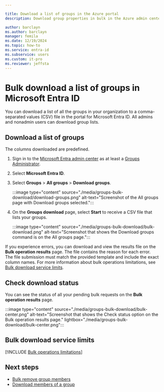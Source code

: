 ```yaml
---

title: Download a list of groups in the Azure portal
description: Download group properties in bulk in the Azure admin center in Microsoft Entra ID.

author: barclayn
ms.author: barclayn
manager: femila
ms.date: 12/19/2024
ms.topic: how-to
ms.service: entra-id
ms.subservice: users
ms.custom: it-pro
ms.reviewer: jeffsta
---
```


# Bulk download a list of groups in Microsoft Entra ID

You can download a list of all the groups in your organization to a comma-separated values (CSV) file in the portal for Microsoft Entra ID. All admins and nonadmin users can download group lists.

## Download a list of groups


The columns downloaded are predefined.

1. Sign in to the [Microsoft Entra admin center](https://entra.microsoft.com) as at least a [Groups Administrator](~/identity/role-based-access-control/permissions-reference.md#groups-administrator).
1. Select **Microsoft Entra ID**.
1. Select **Groups** > **All groups** > **Download groups**.

      :::image type="content" source="./media/groups-bulk-download/download-groups.png" alt-text="Screenshot of the All groups page with Download groups selected.":::

1. On the **Groups download** page, select **Start** to receive a CSV file that lists your groups.

   :::image type="content" source="./media/groups-bulk-download/bulk-download.png" alt-text="Screenshot that shows the Download groups command is on the All groups page.":::

If you experience errors, you can download and view the results file on the **Bulk operation results** page. The file contains the reason for each error. The file submission must match the provided template and include the exact column names. For more information about bulk operations limitations, see [Bulk download service limits](#bulk-download-service-limits).

## Check download status

You can see the status of all your pending bulk requests on the **Bulk operation results** page.

:::image type="content" source="./media/groups-bulk-download/bulk-center.png" alt-text="Screenshot that shows the Check status option on the Bulk operation results page." lightbox="./media/groups-bulk-download/bulk-center.png":::

## Bulk download service limits

[!INCLUDE [Bulk operations limitations](~/includes/bulk-operations-limitations.md)]

## Next steps

- [Bulk remove group members](groups-bulk-remove-members.md)
- [Download members of a group](groups-bulk-download-members.md)
